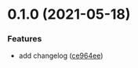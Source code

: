 # 0.1.0 (2021-05-18)


### Features

* add changelog ([ce964ee](https://github.com/Tertiumnon/countries/commit/ce964ee709aafa5f1ace946c8b781ce0db710b3b))


